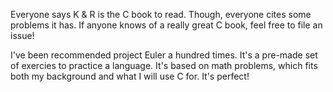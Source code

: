 Everyone says K & R is the C book to read. Though, everyone cites some problems it has. If anyone knows of a really great C book, feel free to file an issue!

I've been recommended project Euler a hundred times. It's a pre-made set of exercies to practice a language. It's based on math problems, which fits both my background and what I will use C for. It's perfect!
